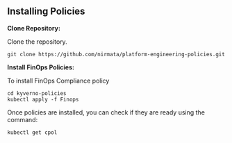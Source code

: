## Installing Policies

**Clone Repository:**

Clone the repository.

```console
git clone https://github.com/nirmata/platform-engineering-policies.git
```

**Install FinOps Policies:**

To install FinOps Compliance policy


```console
cd kyverno-policies
kubectl apply -f Finops
```

Once policies are installed, you can check if they are ready using the command:

```console
kubectl get cpol
```
